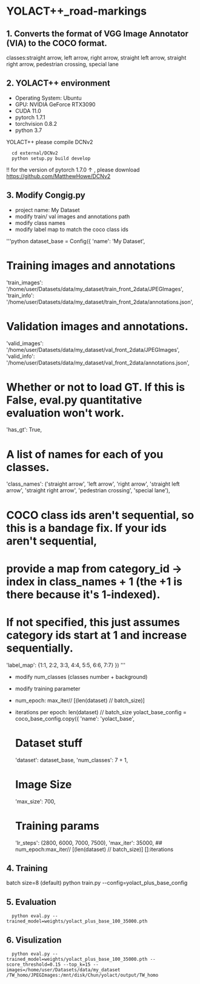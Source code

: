 # YOLACT++_road-markings
  ## 1. Converts the format of VGG Image Annotator (VIA) to the COCO format.
  classes:straight arrow, left arrow, right arrow, straight left arrow, straight right arrow,  pedestrian crossing, special lane
  ## 2. YOLACT++ environment
  * Operating System: Ubuntu
  * GPU: NVIDIA GeForce RTX3090
  * CUDA 11.0
  * pytorch 1.7.1
  * torchvision 0.8.2
  * python 3.7
  
  YOLACT++ please compile DCNv2
  
      cd external/DCNv2
      python setup.py build develop
      
  !! for the version of pytorch 1.7.0 ↑ , please download https://github.com/MatthewHowe/DCNv2
  ## 3. Modify Congig.py
  * project name: My Dataset
  * modify train/ val images and annotations path
  * modify class names
  * modify label map to match the coco class ids

  '''python
  dataset_base = Config({
  'name': 'My Dataset',

  # Training images and annotations
  'train_images': '/home/user/Datasets/data/my_dataset/train_front_2data/JPEGImages',
  'train_info':   '/home/user/Datasets/data/my_dataset/train_front_2data/annotations.json',

  # Validation images and annotations.
  'valid_images': '/home/user/Datasets/data/my_dataset/val_front_2data/JPEGImages',
  'valid_info':   '/home/user/Datasets/data/my_dataset/val_front_2data/annotations.json',

  # Whether or not to load GT. If this is False, eval.py quantitative evaluation won't work.
  'has_gt': True,

  # A list of names for each of you classes.
  'class_names': ('straight arrow', 'left arrow', 
  'right arrow', 'straight left arrow', 'straight right arrow', 
  'pedestrian crossing', 'special lane'),

  # COCO class ids aren't sequential, so this is a bandage fix. If your ids aren't sequential,
  # provide a map from category_id -> index in class_names + 1 (the +1 is there because it's 1-indexed).
  # If not specified, this just assumes category ids start at 1 and increase sequentially.
  'label_map': {1:1, 2:2, 3:3, 4:4, 5:5, 6:6, 7:7}
  })
  '''

  * modify num_classes (classes number + background)
  * modify training parameter
  * num_epoch: max_iter// [(len(dataset) // batch_size)]
  * iterations per epoch: len(dataset) // batch_size
    yolact_base_config = coco_base_config.copy({
    'name': 'yolact_base',

    # Dataset stuff
    'dataset': dataset_base,
    'num_classes': 7 + 1,

    # Image Size
    'max_size': 700, 
    
    # Training params
    'lr_steps': (2800, 6000, 7000, 7500),
    'max_iter': 35000,  ## num_epoch:max_iter// [(len(dataset) // batch_size)]  []:iterations
    
  ## 4. Training
  batch size=8 (default)
      python train.py --config=yolact_plus_base_config
      
  ## 5. Evaluation
      python eval.py --trained_model=weights/yolact_plus_base_100_35000.pth
      
  ## 6. Visulization
      python eval.py --trained_model=weights/yolact_plus_base_100_35000.pth --score_threshold=0.15 --top_k=15 --images=/home/user/Datasets/data/my_dataset       /TW_homo/JPEGImages:/mnt/disk/Chun/yolact/output/TW_homo
